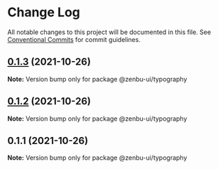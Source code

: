 # Change Log

All notable changes to this project will be documented in this file.
See [Conventional Commits](https://conventionalcommits.org) for commit guidelines.

## [0.1.3](https://github.com/KodepandaID/zenbu-ui/compare/@zenbu-ui/typography@0.1.2...@zenbu-ui/typography@0.1.3) (2021-10-26)

**Note:** Version bump only for package @zenbu-ui/typography





## [0.1.2](https://github.com/KodepandaID/zenbu-ui/compare/@zenbu-ui/typography@0.1.1...@zenbu-ui/typography@0.1.2) (2021-10-26)

**Note:** Version bump only for package @zenbu-ui/typography





## 0.1.1 (2021-10-26)

**Note:** Version bump only for package @zenbu-ui/typography
